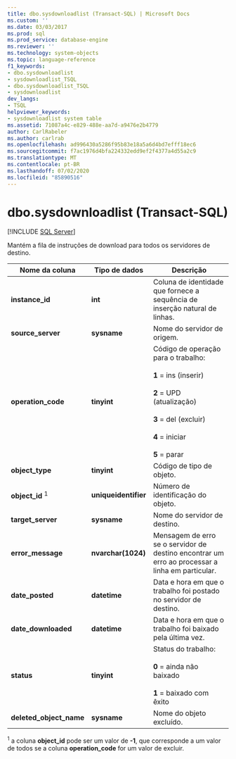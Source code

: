 ```yaml
---
title: dbo.sysdownloadlist (Transact-SQL) | Microsoft Docs
ms.custom: ''
ms.date: 03/03/2017
ms.prod: sql
ms.prod_service: database-engine
ms.reviewer: ''
ms.technology: system-objects
ms.topic: language-reference
f1_keywords:
- dbo.sysdownloadlist
- sysdownloadlist_TSQL
- dbo.sysdownloadlist_TSQL
- sysdownloadlist
dev_langs:
- TSQL
helpviewer_keywords:
- sysdownloadlist system table
ms.assetid: 71087a4c-e829-488e-aa7d-a9476e2b4779
author: CarlRabeler
ms.author: carlrab
ms.openlocfilehash: ad996430a5286f95b83e18a5a6d4bd7efff18ec6
ms.sourcegitcommit: f7ac1976d4bfa224332edd9ef2f4377a4d55a2c9
ms.translationtype: MT
ms.contentlocale: pt-BR
ms.lasthandoff: 07/02/2020
ms.locfileid: "85890516"
---
```

# <a name="dbosysdownloadlist-transact-sql"></a>dbo.sysdownloadlist (Transact-SQL)
[!INCLUDE [SQL Server](../../includes/applies-to-version/sqlserver.md)]

  Mantém a fila de instruções de download para todos os servidores de destino.  
  
|Nome da coluna|Tipo de dados|Descrição|  
|-----------------|---------------|-----------------|  
|**instance_id**|**int**|Coluna de identidade que fornece a sequência de inserção natural de linhas.|  
|**source_server**|**sysname**|Nome do servidor de origem.|  
|**operation_code**|**tinyint**|Código de operação para o trabalho:<br /><br /> **1** = ins (inserir)<br /><br /> **2** = UPD (atualização)<br /><br /> **3** = del (excluir)<br /><br /> **4** = iniciar<br /><br /> **5** = parar|  
|**object_type**|**tinyint**|Código de tipo de objeto.|  
|**object_id** <sup>1</sup>|**uniqueidentifier**|Número de identificação do objeto.|  
|**target_server**|**sysname**|Nome do servidor de destino.|  
|**error_message**|**nvarchar(1024)**|Mensagem de erro se o servidor de destino encontrar um erro ao processar a linha em particular.|  
|**date_posted**|**datetime**|Data e hora em que o trabalho foi postado no servidor de destino.|  
|**date_downloaded**|**datetime**|Data e hora em que o trabalho foi baixado pela última vez.|  
|**status**|**tinyint**|Status do trabalho:<br /><br /> **0** = ainda não baixado<br /><br /> **1** = baixado com êxito|  
|**deleted_object_name**|**sysname**|Nome do objeto excluído.|  
  
 <sup>1</sup> a coluna **object_id** pode ser um valor de **-1**, que corresponde a um valor de todos se a coluna **operation_code** for um valor de excluir.  
  
  
